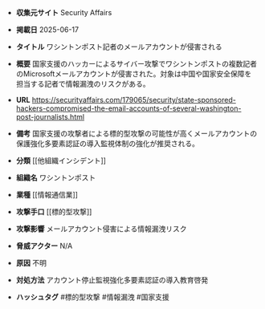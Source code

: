 - **収集元サイト**
Security Affairs

- **掲載日**
2025-06-17

- **タイトル**
ワシントンポスト記者のメールアカウントが侵害される

- **概要**
国家支援のハッカーによるサイバー攻撃でワシントンポストの複数記者のMicrosoftメールアカウントが侵害された。対象は中国や国家安全保障を担当する記者で情報漏洩のリスクがある。

- **URL**
https://securityaffairs.com/179065/security/state-sponsored-hackers-compromised-the-email-accounts-of-several-washington-post-journalists.html

- **備考**
国家支援の攻撃者による標的型攻撃の可能性が高くメールアカウントの保護強化多要素認証の導入監視体制の強化が推奨される。

- **分類**
[[他組織インシデント]]

- **組織名**
ワシントンポスト

- **業種**
[[情報通信業]]

- **攻撃手口**
[[標的型攻撃]]

- **攻撃影響**
メールアカウント侵害による情報漏洩リスク

- **脅威アクター**
N/A

- **原因**
不明

- **対処方法**
アカウント停止監視強化多要素認証の導入教育啓発

- **ハッシュタグ**
#標的型攻撃 #情報漏洩 #国家支援
